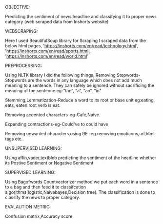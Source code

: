 OBJECTIVE:

Predicting the sentiment of news headline and classifying it to proper news category (web scraped data from Inshorts website) 

WEBSCRAPING:

Here I used BeautifulSoup library for Scraping
I scraped data from the below html pages,
'https://inshorts.com/en/read/technology.html',
'https://inshorts.com/en/read/sports.html',
'https://inshorts.com/en/read/world.html'

PREPROCESSING:

Using NLTK library I did the following things,
Removing Stopwords-Stopwords are the words in any language which does not add much meaning to a sentence. They can safely be ignored without sacrificing the meaning of the sentence eg-“the”, “a”, “an”, “in"

Stemming,Lemmatization-Reduce a word to its root or base unit eg:eating, eats, eaten root verb is eat.

Removing accented characters-eg-Café,Naïve

Expanding contractions-eg-Could've to could have

Removing unwanted characters using RE -eg removing emoticons,url,html tags etc..

UNSUPERVISED LEARNING:

Using affin,vader,textblob predicting the sentiment of the headline whether its Postive Sentiment or Negative Sentiment

SUPERVISED LEARNING:

Using Bagofwords Countvectorizer method we put each word in a sentence to a bag and then feed it to classifcation algorithms(logistic,Naivebayes,Decision tree).
The classification is done to classify the news to proper category.

EVALAUTION METRIC:

Confusion matrix,Accuracy score

